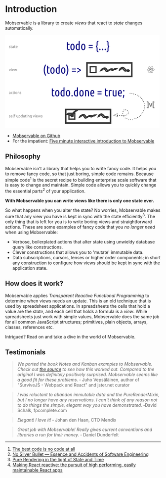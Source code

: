 # Introduction

Mobservable is a library to create _views_ that react to _state_ changes automatically.

![Mobservable + React](images/concept.png)

* [Mobservable on Github](https://github.com/mweststrate/mobservable)
* For the impatient: [Five minute interactive introduction to Mobservable](http://mweststrate.github.io/mobservable/getting-started.html)

## Philosophy

Mobservable isn't a library that helps you to write fancy code.
It helps you to remove fancy code, so that just boring, simple code remains.
Because simple code<sup>1</sup> is the secret recipe to building enterprise scale software that is easy to change and maintain.
Simple code allows you to quickly change the essential parts<sup>2</sup> of your application.

**With Mobservable you can write views like there is only one state ever.**

So what happens when you alter the state? No worries, Mobservable makes sure that any view you have is kept in sync with the state efficiently<sup>3</sup>.
The only thing that is left for you is to write boring views and straightforward actions.
These are some examples of fancy code that you _no longer need_ when using Mobservable:

* Verbose, boilerplated actions that alter state using unwieldy database query like constructions.
* Clever constructions that allows you to 'mutate' immutable data.
* Data subscriptions, cursors, lenses or higher order components; in short any construction to configure how views should be kept in sync with the application state.

## How does it work?

Mobservable applies _Transparent Reactive Functional Programming_ to determine when views needs an update.
This is an old technique that is used by spreadsheet applications.
In spreadsheets the cells that hold a value are the _state_, and each cell that holds a formula is a _view_.
While spreadsheets just work with simple values, Mobservable does the same job for all common JavaScript structures; primitives, plain objects, arrays, classes, references etc.

Intrigued? Read on and take a dive in the world of Mobservable.

## Testimonials

> _We ported the book Notes and Kanban examples to Mobservable. Check out [the source](https://github.com/survivejs/mobservable-demo) to see how this worked out. Compared to the original I was definitely positively surprised. Mobservable seems like a good fit for these problems._
> &dash; Juho Vepsäläinen, author of "SurviveJS - Webpack and React" and jster.net curator

> _I was reluctant to abandon immutable data and the PureRenderMixin, but I no longer have any reservations. I can't think of any reason not to do things the simple, elegant way you have demonstrated._
> &dash;David Schalk, fpcomplete.com

> _Elegant! I love it!_
> &dash; Johan den Haan, CTO Mendix

> _Great job with Mobservable! Really gives current conventions and libraries a run for their money._
> &dash; Daniel Dunderfelt


----

1. [The best code is no code at all](http://blog.codinghorror.com/the-best-code-is-no-code-at-all/)
2. [No Silver Bullet — Essence and Accidents of Software Engineering](https://en.wikipedia.org/wiki/No_Silver_Bullet)
3. [Pure Rendering in the light of State and Time](https://medium.com/@mweststrate/pure-rendering-in-the-light-of-time-and-state-4b537d8d40b1)
4. [Making React reactive: the pursuit of high performing, easily maintainable React apps](mendix.com/tech-blog/making-react-reactive-pursuit-high-performing-easily-maintainable-react-apps/)
